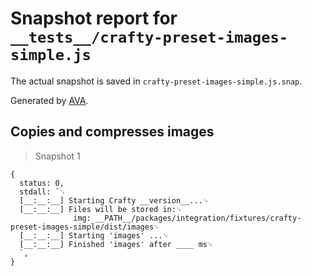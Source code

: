 # Snapshot report for `__tests__/crafty-preset-images-simple.js`

The actual snapshot is saved in `crafty-preset-images-simple.js.snap`.

Generated by [AVA](https://avajs.dev).

## Copies and compresses images

> Snapshot 1

    {
      status: 0,
      stdall: `␊
      [__:__:__] Starting Crafty __version__...␊
      [__:__:__] Files will be stored in:␊
                  img: __PATH__/packages/integration/fixtures/crafty-preset-images-simple/dist/images␊
      [__:__:__] Starting 'images' ...␊
      [__:__:__] Finished 'images' after ____ ms␊
      `,
    }
